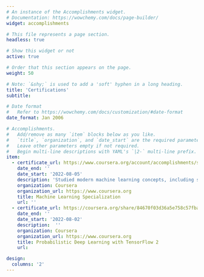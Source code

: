 ```yaml
---
# An instance of the Accomplishments widget.
# Documentation: https://wowchemy.com/docs/page-builder/
widget: accomplishments

# This file represents a page section.
headless: true

# Show this widget or not 
active: true

# Order that this section appears on the page.
weight: 50

# Note: `&shy;` is used to add a 'soft' hyphen in a long heading.
title: 'Certifications'
subtitle:

# Date format
#   Refer to https://wowchemy.com/docs/customization/#date-format
date_format: Jan 2006

# Accomplishments.
#   Add/remove as many `item` blocks below as you like.
#   `title`, `organization`, and `date_start` are the required parameters.
#   Leave other parameters empty if not required.
#   Begin multi-line descriptions with YAML's `|2-` multi-line prefix.
item:
  - certificate_url: https://www.coursera.org/account/accomplishments/specialization/certificate/39ZU4BG9GHVS
    date_end: ''
    date_start: '2022-08-05'
    description: 'Studied modern machine learning concepts, including supervised learning (multiple linear regression, logistic regression, neural networks (deep learning), and decision trees) and unsupervised learning (clustering, dimensionality reduction, recommender systems).'
    organization: Coursera
    organization_url: https://www.coursera.org
    title: Machine Learning Specialization
    url: ''
  - certificate_url: https://coursera.org/share/84670f03d36a5e758c57fbaa9d1380c4
    date_end: ''
    date_start: '2022-08-02'
    description:  ''
    organization: Coursera
    organization_url: https://www.coursera.org
    title: Probabilistic Deep Learning with TensorFlow 2
    url: 

design:
  columns: '2'
---
```

